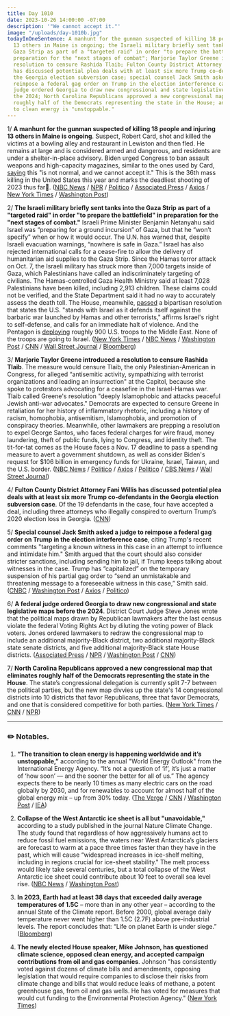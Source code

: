 ```yaml
---
title: Day 1010
date: 2023-10-26 14:00:00 -07:00
description: '"We cannot accept it."'
image: "/uploads/day-1010b.jpg"
todayInOneSentence: A manhunt for the gunman suspected of killing 18 people and injuring
  13 others in Maine is ongoing; the Israeli military briefly sent tanks into the
  Gaza Strip as part of a "targeted raid" in order "to prepare the battlefield" in
  preparation for the "next stages of combat"; Marjorie Taylor Greene introduced a
  resolution to censure Rashida Tlaib; Fulton County District Attorney Fani Willis
  has discussed potential plea deals with at least six more Trump co-defendants in
  the Georgia election subversion case; special counsel Jack Smith asked a judge to
  reimpose a federal gag order on Trump in the election interference case; a federal
  judge ordered Georgia to draw new congressional and state legislative maps before
  the 2024; North Carolina Republicans approved a new congressional map that eliminates
  roughly half of the Democrats representing the state in the House; and the transition
  to clean energy is "unstoppable."
---
```


1/ **A manhunt for the gunman suspected of killing 18 people and injuring 13 others in Maine is ongoing**. Suspect, Robert Card, shot and killed the victims at a bowling alley and restaurant in Lewiston and then fled. He remains at large and is considered armed and dangerous, and residents are under a shelter-in-place advisory. Biden urged Congress to ban assault weapons and high-capacity magazines, similar to the ones used by Card, [saying](https://www.whitehouse.gov/briefing-room/statements-releases/2023/10/26/statement-from-president-joe-biden-on-the-shooting-in-lewiston-maine/) this "is not normal, and we cannot accept it." This is the 36th mass killing in the United States this year and marks the deadliest shooting of 2023 thus far. ([NBC News](https://www.nbcnews.com/news/us-news/live-blog/lewiston-maine-shooting-manhunt-gunman-police-live-rcna122270) / [NPR](https://www.npr.org/live-updates/maine-lewiston-shooting-manhunt) / [Politico](https://www.politico.com/news/2023/10/25/active-shooter-lewiston-maine-00123672) / [Associated Press](https://apnews.com/live/lewiston-maine-shooting-live-updates) / [Axios](https://www.axios.com/2017/12/15/deadliest-mass-shootings-modern-us-history) / [New York Times](https://www.nytimes.com/live/2023/10/25/us/lewiston-maine-shooting) / [Washington Post](https://www.washingtonpost.com/nation/2023/10/25/lewiston-maine-shooting-live-updates/))

2/ **The Israeli military briefly sent tanks into the Gaza Strip as part of a "targeted raid" in order "to prepare the battlefield" in preparation for the "next stages of combat."** Israeli Prime Minister Benjamin Netanyahu said Israel was “preparing for a ground incursion” of Gaza, but that he “won’t specify” when or how it would occur. The U.N. has warned that, despite Israeli evacuation warnings, “nowhere is safe in Gaza.” Israel has also rejected international calls for a cease-fire to allow the delivery of humanitarian aid supplies to the Gaza Strip. Since the Hamas terror attack on Oct. 7, the Israeli military has struck more than 7,000 targets inside of Gaza, which Palestinians have called an indiscriminately targeting of civilians. The Hamas-controlled Gaza Health Ministry said at least 7,028 Palestinians have been killed, including 2,913 children. These claims could not be verified, and the State Department said it had no way to accurately assess the death toll. The House, meanwhile, [passed](https://www.politico.com/live-updates/2023/10/25/congress/house-israel-resolution-00123590) a bipartisan resolution that states the U.S. "stands with Israel as it defends itself against the barbaric war launched by Hamas and other terrorists," affirms Israel's right to self-defense, and calls for an immediate halt of violence. And the Pentagon is [deploying](https://www.cnn.com/2023/10/26/politics/us-troops-deploying-middle-east/index.html) roughly 900 U.S. troops to the Middle East. None of the troops are going to Israel. ([New York Times](https://www.nytimes.com/live/2023/10/26/world/israel-hamas-war-gaza-news) / [NBC News](https://www.nbcnews.com/news/world/live-blog/israel-hamas-war-live-updates-rcna122266) / [Washington Post](https://www.washingtonpost.com/world/2023/10/26/israel-war-hamas-gaza-news-palestine/) / [CNN](https://www.cnn.com/middleeast/live-news/israel-hamas-war-gaza-news-10-26-23/index.html) / [Wall Street Journal](https://www.wsj.com/livecoverage/israel-hamas-war-palestinians-news) / [Bloomberg](https://www.bloomberg.com/news/articles/2023-10-26/israel-latest-army-attacks-targets-in-northern-gaza-ground-raid?srnd=premium&sref=MIBMEEoj))

3/ **Marjorie Taylor Greene introduced a resolution to censure Rashida Tlaib**. The measure would censure Tlaib, the only Palestinian-American in Congress, for alleged “antisemitic activity, sympathizing with terrorist organizations and leading an insurrection" at the Capitol, because she spoke to protestors advocating for a ceasefire in the Israel-Hamas war. Tlaib called Greene's resolution "deeply Islamophobic and attacks peaceful Jewish anti-war advocates." Democrats are expected to censure Greene in retaliation for her history of inflammatory rhetoric, including a history of racism, homophobia, antisemitism, Islamophobia, and promotion of conspiracy theories. Meanwhile, other lawmakers are prepping a resolution to expel George Santos, who faces federal charges for wire fraud, money laundering, theft of public funds, lying to Congress, and identity theft. The tit-for-tat comes as the House faces a Nov. 17 deadline to pass a spending measure to avert a government shutdown, as well as consider Biden's request for $106 billion in emergency funds for Ukraine, Israel, Taiwan, and the U.S. border. ([NBC News](https://www.nbcnews.com/politics/congress/rep-marjorie-taylor-greene-files-censure-resolution-accusing-rep-rashi-rcna122329) / [Politico](https://www.politico.com/live-updates/2023/10/26/congress/gop-readies-tlaib-censure-push-00123731) / [Axios](https://www.axios.com/2023/10/26/marjorie-taylor-greene-censuring-rashida-tlaib) / [Politico](https://www.politico.com/live-updates/2023/10/26/congress/maine-shooting-collins-king-suspect-00123767) / [CBS News](https://www.cbsnews.com/news/george-santos-expel-from-house/) / [Wall Street Journal](https://www.wsj.com/politics/new-speaker-mike-johnsons-to-do-list-a-looming-funding-deadline-and-israel-ukraine-aid-8f4a3200))

4/ **Fulton County District Attorney Fani Willis has discussed potential plea deals with at least six more Trump co-defendants in the Georgia election subversion case**. Of the 19 defendants in the case, four have accepted a deal, including three attorneys who illegally conspired to overturn Trump’s 2020 election loss in Georgia. ([CNN](https://www.cnn.com/2023/10/25/politics/fulton-county-da-is-discussing-plea-deals-with-at-least-5-more-trump-co-defendants/))

5/ **Special counsel Jack Smith asked a judge to reimpose a federal gag order on Trump in the election interference case**, citing Trump's recent comments "targeting a known witness in this case in an attempt to influence and intimidate him." Smith argued that the court should also consider stricter sanctions, including sending him to jail, if Trump keeps talking about witnesses in the case. Trump has “capitalized” on the temporary suspension of his partial gag order to “send an unmistakable and threatening message to a foreseeable witness in this case,” Smith said. ([CNBC](https://www.cnbc.com/2023/10/26/trump-election-case-jack-smith-wants-gag-order-reimposed.html) / [Washington Post](https://www.washingtonpost.com/national-security/2023/10/25/special-counsel-trump-trial-comments-jail/) / [Axios](https://www.axios.com/2023/10/26/trump-meadows-gag-order-smith) / [Politico](https://www.politico.com/news/2023/10/25/special-counsel-trump-federal-gag-order-00123676))

6/ **A federal judge ordered Georgia to draw new congressional and state legislative maps before the 2024**. District Court Judge Steve Jones wrote that the political maps drawn by Republican lawmakers after the last census violate the federal Voting Rights Act by diluting the voting power of Black voters. Jones ordered lawmakers to redraw the congressional map to include an additional majority-Black district, two additional majority-Black state senate districts, and five additional majority-Black state House districts. ([Associated Press](https://apnews.com/article/georgia-redistricting-voting-rights-3a29f4d5662e8908cc083aa07c37abd4) / [NPR](https://www.npr.org/2023/10/26/1208796830/georgia-redistricting-districts-judge-ruling) / [Washington Post](https://www.washingtonpost.com/politics/2023/10/26/georgia-election-maps-redrawn/) / [CNN](https://www.cnn.com/2023/10/26/politics/georgia-legislative-maps-order/index.html))

7/ **North Carolina Republicans approved a new congressional map that eliminates roughly half of the Democrats representing the state in the House**. The state’s congressional delegation is currently split 7-7 between the political parties, but the new map divvies up the state's 14 congressional districts into 10 districts that favor Republicans, three that favor Democrats, and one that is considered competitive for both parties. ([New York Times](https://www.nytimes.com/2023/10/26/us/politics/north-carolina-republicans-gerrymander.html) / [CNN](https://www.cnn.com/2023/10/25/politics/north-carolina-map-republicans/index.html) / [NPR](https://www.npr.org/2023/10/25/1208002456/north-carolina-redistricting-congressional-districts))

---

### ✏️ Notables.

1. **“The transition to clean energy is happening worldwide and it’s unstoppable,”** according to the annual "World Energy Outlook" from the International Energy Agency. “It’s not a question of ‘if’, it’s just a matter of ‘how soon’ — and the sooner the better for all of us.” The agency expects there to be nearly 10 times as many electric cars on the road globally by 2030, and for renewables to account for almost half of the global energy mix – up from 30% today. ([The Verge](https://www.theverge.com/23930058/forecast-clean-renewable-unstoppable-international-energy-agency) / [CNN](https://www.cnn.com/2023/10/24/energy/iea-oil-gas-coal-demand-peak-2030/index.html) / [Washington Post](https://www.washingtonpost.com/politics/2023/10/24/clean-energy-transition-is-unstoppable-iea-says/) / [IEA](https://www.iea.org/news/the-energy-world-is-set-to-change-significantly-by-2030-based-on-today-s-policy-settings-alone))

2. **Collapse of the West Antarctic ice sheet is all but "unavoidable,"** according to a study published in the journal Nature Climate Change. The study found that regardless of how aggressively humans act to reduce fossil fuel emissions, the waters near West Antarctica’s glaciers are forecast to warm at a pace three times faster than they have in the past, which will cause “widespread increases in ice-shelf melting, including in regions crucial for ice-sheet stability." The melt process would likely take several centuries, but a total collapse of the West Antarctic ice sheet could contribute about 10 feet to overall sea level rise. ([NBC News](https://www.nbcnews.com/science/environment/west-antarctic-ice-sheet-collapse-may-unavoidable-study-finds-rcna120993) / [Washington Post](https://www.washingtonpost.com/climate-environment/2023/10/23/sea-live-rise-antarctic-ice-loss/))

3. **In 2023, Earth had at least 38 days that exceeded daily average temperatures of 1.5C** – more than in any other year – according to the annual State of the Climate report. Before 2000, global average daily temperature never went higher than 1.5C (2.7F) above pre-industrial levels. The report concludes that: “Life on planet Earth is under siege.” ([Bloomberg](https://www.bloomberg.com/news/articles/2023-10-24/state-of-climate-report-sums-up-extreme-weather-this-year?srnd=premium&sref=MIBMEEoj)) 

4. **The newly elected House speaker, Mike Johnson, has questioned climate science, opposed clean energy, and accepted campaign contributions from oil and gas companies**. Johnson "has consistently voted against dozens of climate bills and amendments, opposing legislation that would require companies to disclose their risks from climate change and bills that would reduce leaks of methane, a potent greenhouse gas, from oil and gas wells. He has voted for measures that would cut funding to the Environmental Protection Agency." ([New York Times](https://www.nytimes.com/2023/10/26/climate/mike-johnson-climate-policies.html))

